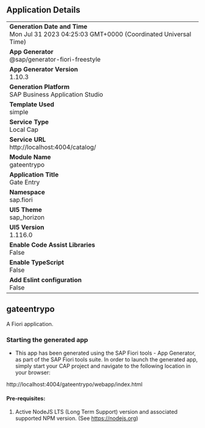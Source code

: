 ## Application Details
|               |
| ------------- |
|**Generation Date and Time**<br>Mon Jul 31 2023 04:25:03 GMT+0000 (Coordinated Universal Time)|
|**App Generator**<br>@sap/generator-fiori-freestyle|
|**App Generator Version**<br>1.10.3|
|**Generation Platform**<br>SAP Business Application Studio|
|**Template Used**<br>simple|
|**Service Type**<br>Local Cap|
|**Service URL**<br>http://localhost:4004/catalog/
|**Module Name**<br>gateentrypo|
|**Application Title**<br>Gate Entry|
|**Namespace**<br>sap.fiori|
|**UI5 Theme**<br>sap_horizon|
|**UI5 Version**<br>1.116.0|
|**Enable Code Assist Libraries**<br>False|
|**Enable TypeScript**<br>False|
|**Add Eslint configuration**<br>False|

## gateentrypo

A Fiori application.

### Starting the generated app

-   This app has been generated using the SAP Fiori tools - App Generator, as part of the SAP Fiori tools suite.  In order to launch the generated app, simply start your CAP project and navigate to the following location in your browser:

http://localhost:4004/gateentrypo/webapp/index.html

#### Pre-requisites:

1. Active NodeJS LTS (Long Term Support) version and associated supported NPM version.  (See https://nodejs.org)


